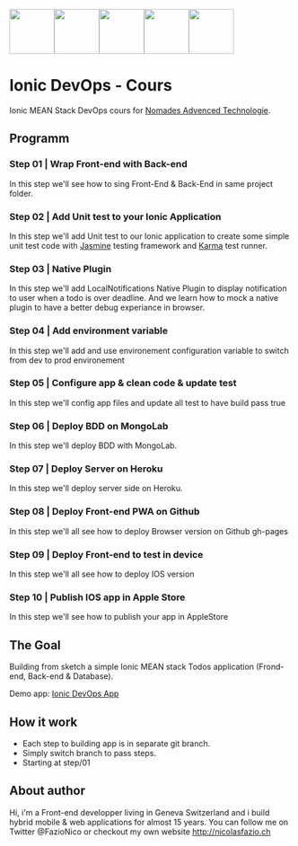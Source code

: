 <!--
@Author: Nicolas Fazio <webmaster-fazio>
@Date:   09-04-2017
@Email:  contact@nicolasfazio.ch
@Last modified by:   webmaster-fazio
@Last modified time: 10-04-2017
-->

<img src="http://cloudoki.com/images/frameworks/ionic.png" width="80"><img src="https://live.zoomdata.com/zoomdata/service/connection/types/icon/MONGO_MONGO?v=$%7Btimestamp%7D" width="80"><img src="http://apps.octoconsulting.com/images/expressIcon.png" width="80"><img src="https://material.angularjs.org/latest/img/icons/angular-logo.svg" width="80"><img src="http://code.runnable.com/images/provider-icons/icon-node.js.svg" width="80">

# Ionic DevOps - Cours
Ionic MEAN Stack DevOps cours for [Nomades Advenced Technologie](http://nomades.ch).

## Programm

### Step 01 | Wrap Front-end with Back-end
In this step we'll see how to sing Front-End & Back-End in same project folder.

### Step 02 | Add Unit test to your Ionic Application
In this step we'll add Unit test to our Ionic application to create some simple unit test code with [Jasmine](https://jasmine.github.io/) testing framework and [Karma](https://karma-runner.github.io/1.0/index.html) test runner.

### Step 03 | Native Plugin
In this step we'll add LocalNotifications Native Plugin to display notification to  user when a todo is over deadline. And we learn how to mock a native plugin to have a better debug experiance in browser.

### Step 04 | Add environment variable
In this step we'll add and use environement configuration variable to switch from dev to prod environement

### Step 05 | Configure app & clean code & update test
In this step we'll config app files and update all test to have build pass true

### Step 06 | Deploy BDD on MongoLab
In this step we'll deploy BDD with MongoLab.

### Step 07 | Deploy Server on Heroku
In this step we'll deploy server side on Heroku.

### Step 08 | Deploy Front-end PWA on Github
In this step we'll all see how to deploy Browser version on Github gh-pages

### Step 09 | Deploy Front-end to test in device
In this step we'll all see how to deploy IOS version

### Step 10 | Publish IOS app in Apple Store
In this step we'll see how to publish your app in AppleStore


## The Goal
Building from sketch a simple Ionic MEAN stack Todos application (Frond-end, Back-end & Database).

Demo app: [Ionic DevOps App](https://fazionico.github.io/ionic-devops-cours/)

## How it work
- Each step to building app is in separate git branch.
- Simply switch branch to pass steps.
- Starting at step/01


## About author
Hi, i'm a Front-end developper living in Geneva Switzerland and i build hybrid mobile & web applications for almost 15 years. You can follow me on Twitter @FazioNico or checkout my own website http://nicolasfazio.ch
